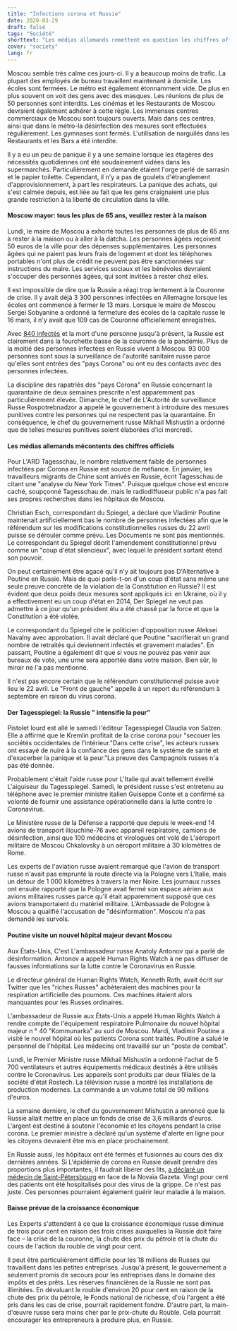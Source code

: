 ```yaml
---
title: "Infections corona et Russie"
date: 2020-03-29
draft: false
tags: "Société"
shorttext: "Les médias allemands remettent en question les chiffres officiels russes, mais ne fournissent pas leurs propres recherches. Mais l'image ennemie est également cultivée sur le lit de cadavres."
cover: "society"
lang: fr
---
```


Moscou semble très calme ces jours-ci. Il y a beaucoup moins de trafic. La plupart des employés de bureau travaillent maintenant à domicile. Les écoles sont fermées. Le métro est également étonnamment vide. De plus en plus souvent on voit des gens avec des masques. Les réunions de plus de 50 personnes sont interdits. Les cinémas et les Restaurants de Moscou devraient également adhérer à cette règle. Les immenses centres commerciaux de Moscou sont toujours ouverts. Mais dans ces centres, ainsi que dans le métro-la désinfection des mesures sont effectuées régulièrement. Les gymnases sont fermés. L'utilisation de narguilés dans les Restaurants et les Bars a été interdite.

Il y a eu un peu de panique il y a une semaine lorsque les étagères des nécessités quotidiennes ont été soudainement vidées dans les supermarchés. Particulièrement en demande étaient l'orge perlé de sarrasin et le papier toilette. Cependant, il n'y a pas de goulets d'étranglement d'approvisionnement, à part les respirateurs. La panique des achats, qui s'est calmée depuis, est liée au fait que les gens craignaient une plus grande restriction à la liberté de circulation dans la ville.

#### Moscow mayor: tous les plus de 65 ans, veuillez rester à la maison

Lundi, le maire de Moscou a exhorté toutes les personnes de plus de 65 ans à rester à la maison ou à aller à la datcha. Les personnes âgées reçoivent 50 euros de la ville pour des dépenses supplémentaires. Les personnes âgées qui ne paient pas leurs frais de logement et dont les téléphones portables n'ont plus de crédit ne peuvent pas être sanctionnées sur instructions du maire. Les services sociaux et les bénévoles devraient s'occuper des personnes âgées, qui sont invitées à rester chez elles.

Il est impossible de dire que la Russie a réagi trop lentement à la Couronne de crise. Il y avait déjà 3 300 personnes infectées en Allemagne lorsque les écoles ont commencé à fermer le 13 mars. Lorsque le maire de Moscou Sergei Sobyanine a ordonné la fermeture des écoles de la capitale russe le 16 mars, il n'y avait que 109 cas de Couronne officiellement enregistrés.

Avec [840 infectés](https://gisanddata.maps.arcgis.com/apps/opsdashboard/index.html#/bda7594740fd40299423467b48e9ecf6 "Coronavirus COVID-19 Global Cases by the Center for Systems Science and Engineering") et la mort d'une personne jusqu'à présent, la Russie est clairement dans la fourchette basse de la couronne de la pandémie. Plus de la moitié des personnes infectées en Russie vivent à Moscou. 93 000 personnes sont sous la surveillance de l'autorité sanitaire russe parce qu'elles sont entrées des "pays Corona" ou ont eu des contacts avec des personnes infectées.

La discipline des rapatriés des "pays Corona" en Russie concernant la quarantaine de deux semaines prescrite n'est apparemment pas particulièrement élevée. Dimanche, le chef de L'Autorité de surveillance Russe Rospotrebnadzor a appelé le gouvernement à introduire des mesures punitives contre les personnes qui ne respectent pas la quarantaine. En conséquence, le chef du gouvernement russe Mikhail Mishustin a ordonné que de telles mesures punitives soient élaborées d'ici mercredi.

#### Les médias allemands mécontents des chiffres officiels

Pour L'ARD Tagesschau, le nombre relativement faible de personnes infectées par Corona en Russie est source de méfiance. En janvier, les travailleurs migrants de Chine sont arrivés en Russie, écrit Tagesschau.de citant une "analyse du New York Times". Puisque quelque chose est encore caché, soupçonné Tagesschau.de. mais le radiodiffuseur public n'a pas fait ses propres recherches dans les hôpitaux de Moscou.

Christian Esch, correspondant du Spiegel, a déclaré que Vladimir Poutine maintenait artificiellement bas le nombre de personnes infectées afin que le référendum sur les modifications constitutionnelles russes du 22 avril puisse se dérouler comme prévu. Les Documents ne sont pas mentionnés. Le correspondant du Spiegel décrit l'amendement constitutionnel prévu comme un "coup d'état silencieux", avec lequel le président sortant étend son pouvoir.

On peut certainement être agacé qu'il n'y ait toujours pas D'Alternative à Poutine en Russie. Mais de quoi parle-t-on d'un coup d'état sans même une seule preuve concrète de la violation de la Constitution en Russie? Il est évident que deux poids deux mesures sont appliqués ici: en Ukraine, où il y a effectivement eu un coup d'état en 2014, Der Spiegel ne veut pas admettre à ce jour qu'un président élu a été chassé par la force et que la Constitution a été violée.

Le correspondant du Spiegel cite le politicien d'opposition russe Aleksei Navalny avec approbation. Il avait déclaré que Poutine "sacrifierait un grand nombre de retraités qui deviennent infectés et gravement malades". En passant, Poutine a également dit que si vous ne pouvez pas venir aux bureaux de vote, une urne sera apportée dans votre maison. Bien sûr, le miroir ne l'a pas mentionné.

Il n'est pas encore certain que le référendum constitutionnel puisse avoir lieu le 22 avril. Le "Front de gauche" appelle à un report du référendum à septembre en raison du virus corona.

#### Der Tagesspiegel: la Russie " intensifie la peur"

Pistolet lourd est allé le samedi l'éditeur Tagesspiegel Claudia von Salzen. Elle a affirmé que le Kremlin profitait de la crise corona pour "secouer les sociétés occidentales de l'intérieur."Dans cette crise", les acteurs russes ont essayé de nuire à la confiance des gens dans le système de santé et d'exacerber la panique et la peur."La preuve des Campagnols russes n'a pas été donnée.

Probablement c'était l'aide russe pour L'Italie qui avait tellement éveillé L'aiguiseur du Tagesspiegel. Samedi, le président russe s'est entretenu au téléphone avec le premier ministre italien Guiseppe Conte et a confirmé sa volonté de fournir une assistance opérationnelle dans la lutte contre le Coronavirus.

Le Ministère russe de la Défense a rapporté que depuis le week-end 14 avions de transport iliouchine-76 avec appareil respiratoire, camions de désinfection, ainsi que 100 médecins et virologues ont volé de L'aéroport militaire de Moscou Chkalovsky à un aéroport militaire à 30 kilomètres de Rome.

Les experts de l'aviation russe avaient remarqué que l'avion de transport russe n'avait pas emprunté la route directe via la Pologne vers L'Italie, mais un détour de 1 000 kilomètres à travers la mer Noire. Les journaux russes ont ensuite rapporté que la Pologne avait fermé son espace aérien aux avions militaires russes parce qu'il était apparemment supposé que ces avions transportaient du matériel militaire. L'Ambassade de Pologne à Moscou a qualifié l'accusation de "désinformation". Moscou n'a pas demandé les survols.

#### Poutine visite un nouvel hôpital majeur devant Moscou

Aux États-Unis, C'est L'ambassadeur russe Anatoly Antonov qui a parlé de désinformation. Antonov a appelé Human Rights Watch à ne pas diffuser de fausses informations sur la lutte contre le Coronavirus en Russie.

Le directeur général de Human Rights Watch, Kenneth Roth, avait écrit sur Twitter que les "riches Russes" achèteraient des machines pour la respiration artificielle des poumons. Ces machines étaient alors manquantes pour les Russes ordinaires.

L'ambassadeur de Russie aux États-Unis a appelé Human Rights Watch à rendre compte de l'équipement respiratoire Pulmonaire du nouvel hôpital majeur n ° 40 "Kommunarka" au sud de Moscou. Mardi, Vladimir Poutine a visité le nouvel hôpital où les patients Corona sont traités. Poutine a salué le personnel de l'hôpital. Les médecins ont travaillé sur un "poste de combat".

Lundi, le Premier Ministre russe Mikhail Mishustin a ordonné l'achat de 5 700 ventilateurs et autres équipements médicaux destinés à être utilisés contre le Coronavirus. Les appareils sont produits par deux filiales de la société d'état Rostech. La télévision russe a montré les installations de production modernes. La commande a un volume total de 90 millions d'euros.

La semaine dernière, le chef du gouvernement Mishustin a annoncé que la Russie allait mettre en place un fonds de crise de 3,6 milliards d'euros. L'argent est destiné à soutenir l'économie et les citoyens pendant la crise corona. Le premier ministre a déclaré qu'un système d'alerte en ligne pour les citoyens devraient être mis en place prochainement.

En Russie aussi, les hôpitaux ont été fermés et fusionnés au cours des dix dernières années. Si L'épidémie de corona en Russie devait prendre des proportions plus importantes, il faudrait libérer des lits, [a déclaré un médecin de Saint-Pétersbourg](https://novayagazeta.ru/articles/2020/03/21/84427-s-samogo-nachala-prinimalis-neadekvatnye-resheniya "С самого начала принимались неадекватные решения") en face de la Novaïa Gazeta. Vingt pour cent des patients ont été hospitalisés pour des virus de la grippe. Ce n'est pas juste. Ces personnes pourraient également guérir leur maladie à la maison.

#### Baisse prévue de la croissance économique

Les Experts s'attendent à ce que la croissance économique russe diminue de trois pour cent en raison des trois crises auxquelles la Russie doit faire face – la crise de la couronne, la chute des prix du pétrole et la chute du cours de l'action du rouble de vingt pour cent.

Il peut être particulièrement difficile pour les 18 millions de Russes qui travaillent dans les petites entreprises. Jusqu'à présent, le gouvernement a seulement promis de secours pour les entreprises dans le domaine des impôts et des prêts. Les réserves financières de la Russie ne sont pas illimitées. En dévaluant le rouble d'environ 20 pour cent en raison de la chute des prix du pétrole, le Fonds national de richesse, d'où l'argent a été pris dans les cas de crise, pourrait rapidement fondre. D'autre part, la main-d'œuvre russe sera moins cher par le prix-chute du Rouble. Cela pourrait encourager les entrepreneurs à produire plus, en Russie.
